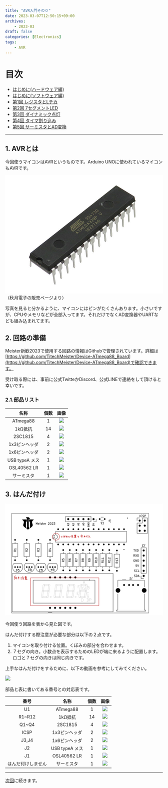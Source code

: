 ```yaml
---
title: "AVR入門その０"
date: 2023-03-07T12:50:15+09:00
archives:
    - 2023-03
draft: false
categories: [Electronics]
tags:
    - AVR
---
```


# 目次

* [はじめに(ハードウェア編)](https://github.com/TitechMeister/Device-ATmega88_Board/tree/main/docs/day0/)
* [はじめに(ソフトウェア編)](https://github.com/TitechMeister/Device-ATmega88_Board/tree/main/docs/day0.5/)
* [第1回 レジスタとLチカ](https://github.com/TitechMeister/Device-ATmega88_Board/tree/main/docs/day0/)
* [第2回 7セグメントLED](https://github.com/TitechMeister/Device-ATmega88_Board/tree/main/docs/day2/)
* [第3回 ダイナミック点灯](https://github.com/TitechMeister/Device-ATmega88_Board/tree/main/docs/day3/)
* [第4回 タイマ割り込み](https://github.com/TitechMeister/Device-ATmega88_Board/tree/main/docs/day4/)
* [第5回 サーミスタとAD変換](https://github.com/TitechMeister/Device-ATmega88_Board/tree/main/docs/day5/)

---

## 1. AVRとは

今回使うマイコンはAVRというものです。Arduino UNOに使われているマイコンもAVRです。

![](img/fig1.jpg)
（秋月電子の販売ページより）

写真を見ると分かるように、マイコンにはピンがたくさんあります。小さいですが、CPUやメモリなどが全部入ってます。それだけでなくAD変換器やUARTなども組み込まれてます。

## 2. 回路の準備

Meister新歓2023で使用する回路の情報はGithubで管理されています。詳細は[https://github.com/TitechMeister/Device-ATmega88_Board](https://github.com/TitechMeister/Device-ATmega88_Board)で確認できます。

受け取る際には、事前に公式TwitteかDiscord、公式LINEで連絡をして頂けると幸いです。

### 2.1.部品リスト

|名称|個数|画像|
|:-:|:-:|:-:|
|ATmega88|1|<img height="128" src="https://akizukidenshi.com/img/goods/L/I-03655.jpg"></img>|
|1kΩ抵抗|14|<img width="128" src="https://akizukidenshi.com/img/goods/L/R-25102.jpg"></img>|
|2SC1815|4|<img width="128" src="https://akizukidenshi.com/img/goods/L/I-17089.jpg"></img>|
|1x3ピンヘッダ|2|<img src="https://akizukidenshi.com/img/goods/L/C-03949.jpg" height="128"></img>|
|1x6ピンヘッダ|2|<img width="128"  src="https://akizukidenshi.com/img/goods/L/C-03784.jpg"></img>|
|USB typeA メス|1|<img height="128" src="https://akizukidenshi.com/img/goods/L/C-11551.jpg"></img>|
|OSL40562 LR|1|<img src="https://akizukidenshi.com/img/goods/C/I-03673.jpg" height="128"></img>|
|サーミスタ|1|<img src="https://akizukidenshi.com/img/goods/L/P-07258.jpg" height="128"></img>|
## 3. はんだ付け

![](img/fig2.jpg)

今回使う回路を表から見た図です。

はんだ付けする際注意が必要な部分は以下の２点です。

1. マイコンを取り付ける位置。くぼみの部分を合わせます。
1. ７セグの向き。小数点を表示するためのLEDが端に来るように配置します。ロゴと７セグの向きは同じ向きです。

上手なはんだ付けをするために、以下の動画を参考にしてみてください。

[![](http://img.youtube.com/vi/NhDiQtUeF-M/0.jpg)](https://www.youtube.com/watch?v=NhDiQtUeF-M)

部品と表に書いてある番号との対応表です。

|番号|名称|個数|画像|
|:-:|:-:|:-:|:-:|
|U1|ATmega88|1|<img height="128" src="https://akizukidenshi.com/img/goods/L/I-03655.jpg"></img>|
|R1~R12|1kΩ抵抗|14|<img width="128" src="https://akizukidenshi.com/img/goods/L/R-25102.jpg"></img>|
|Q1~Q4|2SC1815|4|<img width="128" src="https://akizukidenshi.com/img/goods/L/I-17089.jpg"></img>|
|ICSP|1x3ピンヘッダ|2|<img src="https://akizukidenshi.com/img/goods/L/C-03949.jpg" height="128"></img>|
|J3,J4|1x6ピンヘッダ|2|<img width="128"  src="https://akizukidenshi.com/img/goods/L/C-03784.jpg"></img>|
|J2|USB typeA メス|1|<img height="128" src="https://akizukidenshi.com/img/goods/L/C-11551.jpg"></img>|
|J1|OSL40562 LR|1|<img src="https://akizukidenshi.com/img/goods/C/I-03673.jpg" height="128"></img>|
|はんだ付けしません|サーミスタ|1|<img src="https://akizukidenshi.com/img/goods/L/P-07258.jpg" height="128"></img>|

---

[次回](https://github.com/TitechMeister/Device-ATmega88_Board/tree/main/docs/day0.5/)に続きます。